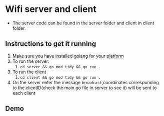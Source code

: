 # Wifi server and client

- The server code can be found in the server folder and client in client folder.

## Instructions to get it running

1. Make sure you have installed golang for your [platform](https://go.dev/doc/install)
2. To run the server:
   1. `cd server && go mod tidy && go run .`
3. To run the client
   1. `cd client && go mod tidy && go run .`
4. On the server enter the message `broadcast`,coordinates corresponding to the
   clientID(check the main.go file in server to see it) will be sent to each client

## Demo
